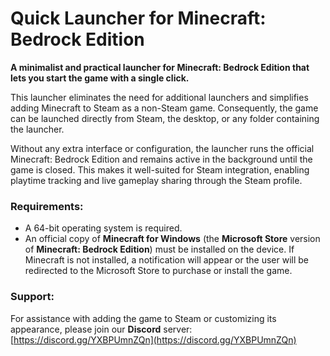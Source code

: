 # Quick Launcher for Minecraft: Bedrock Edition
**A minimalist and practical launcher for Minecraft: Bedrock Edition that lets you start the game with a single click.**

This launcher eliminates the need for additional launchers and simplifies adding Minecraft to Steam as a non-Steam game. Consequently, the game can be launched directly from Steam, the desktop, or any folder containing the launcher.

Without any extra interface or configuration, the launcher runs the official Minecraft: Bedrock Edition and remains active in the background until the game is closed. This makes it well-suited for Steam integration, enabling playtime tracking and live gameplay sharing through the Steam profile.

### Requirements:
* A 64-bit operating system is required.
* An official copy of **Minecraft for Windows** (the **Microsoft Store** version of **Minecraft: Bedrock Edition**) must be installed on the device.
  If Minecraft is not installed, a notification will appear or the user will be redirected to the Microsoft Store to purchase or install the game.

### Support:
For assistance with adding the game to Steam or customizing its appearance, please join our **Discord** server:
[https://discord.gg/YXBPUmnZQn](https://discord.gg/YXBPUmnZQn)

